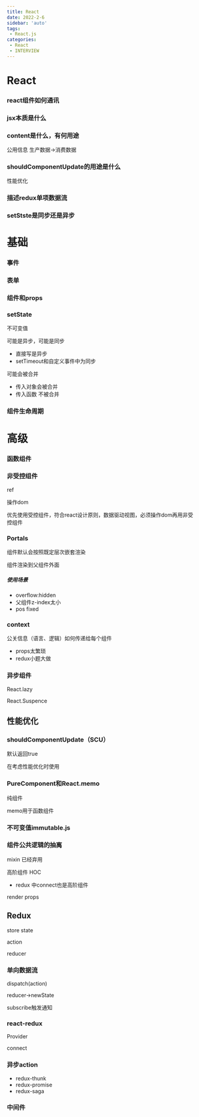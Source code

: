 ```yaml
---
title: React
date: 2022-2-6
sidebar: 'auto'
tags:
 - React.js
categories:
 - React
 - INTERVIEW
---
```


# React

### react组件如何通讯



### jsx本质是什么



### content是什么，有何用途

公用信息 生产数据->消费数据

### shouldComponentUpdate的用途是什么

性能优化

### 描述redux单项数据流



### setStste是同步还是异步





# 基础

### 事件

### 表单

### 组件和props

### setState

不可变值

可能是异步，可能是同步

+ 直接写是异步
+ setTimeout和自定义事件中为同步

可能会被合并

+ 传入对象会被合并
+ 传入函数 不被合并

### 组件生命周期



# 高级

### 函数组件

### 非受控组件

ref

操作dom

优先使用受控组件，符合react设计原则，数据驱动视图，必须操作dom再用非受控组件

### Portals

组件默认会按照既定层次嵌套渲染

组件渲染到父组件外面

##### 使用场景

+ overflow:hidden
+ 父组件z-index太小
+ pos fixed

### context

公关信息（语言、逻辑）如何传递给每个组件

+ props太繁琐
+ redux小题大做

### 异步组件

React.lazy

React.Suspence

## 性能优化

### shouldComponentUpdate（SCU）

默认返回true

在考虑性能优化时使用

### PureComponent和React.memo

纯组件

memo用于函数组件

### 不可变值immutable.js



### 组件公共逻辑的抽离

mixin 已经弃用

高阶组件 HOC 

+ redux 中connect也是高阶组件

render props



## Redux

store state

action

reducer

### 单向数据流

dispatch(action)

reducer->newState

subscribe触发通知

### react-redux

Provider

connect

### 异步action

+ redux-thunk
+ redux-promise
+ redux-saga

### 中间件










